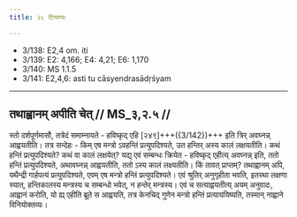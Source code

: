 ```yaml
---
title: २८ टिप्पण्यः

---
```

- 3/138: E2,4 om. iti
- 3/139: E2: 4,166; E4: 4,21; E6: 1,170
- 3/140: MS 1.1.5
- 3/141: E2,4,6: asti tu cāsyendrasādṛśyam

____________________________________________


## तथाह्वानम् अपीति चेत् // MS_३,२.५ //

स्तो दर्शपूर्णमासौ, तत्रेदं समाम्नायते - हविष्कृद् एहि [२४९]+++({3/142})+++ इति त्रिर् अवघ्नन्न् आह्वयतीति। तत्र सन्देहः - किम् एष मन्त्रो ऽवहन्तिं प्रत्युपदिश्यते, उत हन्तिर् अस्य कालं लक्षयतीति। कथं हन्तिं प्रत्युपदिश्यते? कथं वा कालं लक्षयेत्? यद्य् एवं सम्बन्धः क्रियेत - हविष्कृद् एहीत्य् अवघ्नन्न् इति, ततो हन्तिं प्रत्युपदिश्यते, अथावघ्नन्न् आह्वयतीति, ततो ऽस्य कालं लक्ष्यतीति। किं तावत् प्राप्तम्? तथाह्वानम् अपि, यथैन्द्री गार्हपत्यं प्रत्युपदिश्यते, एवम् एष मन्त्रो हन्तिं प्रत्युपदिश्यते। एवं श्रुतिर् अनुगृहीता भवति, इतरथा लक्षणा स्यात्, हन्तिकालस्य मन्त्रस्य च सम्बन्धो भवेत्, न हन्तेर् मन्त्रस्य। एवं च सत्याह्वयतीत्य् अयम् अनुवादः, आह्वानं करोति, यो ह्य् एहीति ब्रूते स आह्वयति, तत्र केनचिद् गुणेन मन्त्रो हन्तिं प्रत्याययिष्यति, तस्मान् नाह्वाने विनियोक्तव्यः।